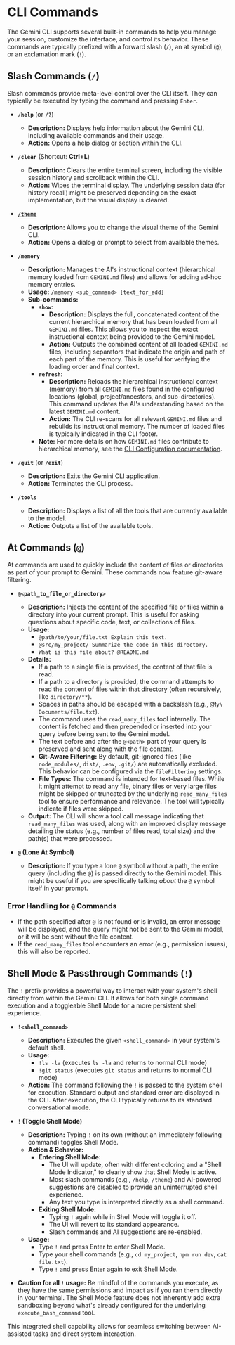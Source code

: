 # CLI Commands

The Gemini CLI supports several built-in commands to help you manage your session, customize the interface, and control its behavior. These commands are typically prefixed with a forward slash (`/`), an at symbol (`@`), or an exclamation mark (`!`).

## Slash Commands (`/`)

Slash commands provide meta-level control over the CLI itself. They can typically be executed by typing the command and pressing `Enter`.

- **`/help`** (or **`/?`**)

  - **Description:** Displays help information about the Gemini CLI, including available commands and their usage.
  - **Action:** Opens a help dialog or section within the CLI.

- **`/clear`** (Shortcut: **Ctrl+L**)

  - **Description:** Clears the entire terminal screen, including the visible session history and scrollback within the CLI.
  - **Action:** Wipes the terminal display. The underlying session data (for history recall) might be preserved depending on the exact implementation, but the visual display is cleared.

- [**`/theme`**](./themes.md)

  - **Description:** Allows you to change the visual theme of the Gemini CLI.
  - **Action:** Opens a dialog or prompt to select from available themes.

- **`/memory`**

  - **Description:** Manages the AI's instructional context (hierarchical memory loaded from `GEMINI.md` files) and allows for adding ad-hoc memory entries.
  - **Usage:** `/memory <sub_command> [text_for_add]`
  - **Sub-commands:**
    - **`show`**:
      - **Description:** Displays the full, concatenated content of the current hierarchical memory that has been loaded from all `GEMINI.md` files. This allows you to inspect the exact instructional context being provided to the Gemini model.
      - **Action:** Outputs the combined content of all loaded `GEMINI.md` files, including separators that indicate the origin and path of each part of the memory. This is useful for verifying the loading order and final context.
    - **`refresh`**:
      - **Description:** Reloads the hierarchical instructional context (memory) from all `GEMINI.md` files found in the configured locations (global, project/ancestors, and sub-directories). This command updates the AI's understanding based on the latest `GEMINI.md` content.
      - **Action:** The CLI re-scans for all relevant `GEMINI.md` files and rebuilds its instructional memory. The number of loaded files is typically indicated in the CLI footer.
    - **Note:** For more details on how `GEMINI.md` files contribute to hierarchical memory, see the [CLI Configuration documentation](./configuration.md#4-geminimd-files-hierarchical-instructional-context).

- **`/quit`** (or **`/exit`**)

  - **Description:** Exits the Gemini CLI application.
  - **Action:** Terminates the CLI process.

- **`/tools`**
  - **Description:** Displays a list of all the tools that are currently available to the model.
  - **Action:** Outputs a list of the available tools.

## At Commands (`@`)

At commands are used to quickly include the content of files or directories as part of your prompt to Gemini. These commands now feature git-aware filtering.

- **`@<path_to_file_or_directory>`**

  - **Description:** Injects the content of the specified file or files within a directory into your current prompt. This is useful for asking questions about specific code, text, or collections of files.
  - **Usage:**
    - `@path/to/your/file.txt Explain this text.`
    - `@src/my_project/ Summarize the code in this directory.`
    - `What is this file about? @README.md`
  - **Details:**
    - If a path to a single file is provided, the content of that file is read.
    - If a path to a directory is provided, the command attempts to read the content of files within that directory (often recursively, like `directory/**`).
    - Spaces in paths should be escaped with a backslash (e.g., `@My\ Documents/file.txt`).
    - The command uses the `read_many_files` tool internally. The content is fetched and then prepended or inserted into your query before being sent to the Gemini model.
    - The text before and after the `@<path>` part of your query is preserved and sent along with the file content.
    - **Git-Aware Filtering:** By default, git-ignored files (like `node_modules/`, `dist/`, `.env`, `.git/`) are automatically excluded. This behavior can be configured via the `fileFiltering` settings.
    - **File Types:** The command is intended for text-based files. While it might attempt to read any file, binary files or very large files might be skipped or truncated by the underlying `read_many_files` tool to ensure performance and relevance. The tool will typically indicate if files were skipped.
  - **Output:** The CLI will show a tool call message indicating that `read_many_files` was used, along with an improved display message detailing the status (e.g., number of files read, total size) and the path(s) that were processed.

- **`@` (Lone At Symbol)**
  - **Description:** If you type a lone `@` symbol without a path, the entire query (including the `@`) is passed directly to the Gemini model. This might be useful if you are specifically talking _about_ the `@` symbol itself in your prompt.

### Error Handling for `@` Commands

- If the path specified after `@` is not found or is invalid, an error message will be displayed, and the query might not be sent to the Gemini model, or it will be sent without the file content.
- If the `read_many_files` tool encounters an error (e.g., permission issues), this will also be reported.

## Shell Mode & Passthrough Commands (`!`)

The `!` prefix provides a powerful way to interact with your system's shell directly from within the Gemini CLI. It allows for both single command execution and a toggleable Shell Mode for a more persistent shell experience.

- **`!<shell_command>`**

  - **Description:** Executes the given `<shell_command>` in your system's default shell.
  - **Usage:**
    - `!ls -la` (executes `ls -la` and returns to normal CLI mode)
    - `!git status` (executes `git status` and returns to normal CLI mode)
  - **Action:** The command following the `!` is passed to the system shell for execution. Standard output and standard error are displayed in the CLI. After execution, the CLI typically returns to its standard conversational mode.

- **`!` (Toggle Shell Mode)**

  - **Description:** Typing `!` on its own (without an immediately following command) toggles Shell Mode.
  - **Action & Behavior:**
    - **Entering Shell Mode:**
      - The UI will update, often with different coloring and a "Shell Mode Indicator," to clearly show that Shell Mode is active.
      - Most slash commands (e.g., `/help`, `/theme`) and AI-powered suggestions are disabled to provide an uninterrupted shell experience.
      - Any text you type is interpreted directly as a shell command.
    - **Exiting Shell Mode:**
      - Typing `!` again while in Shell Mode will toggle it off.
      - The UI will revert to its standard appearance.
      - Slash commands and AI suggestions are re-enabled.
  - **Usage:**
    - Type `!` and press Enter to enter Shell Mode.
    - Type your shell commands (e.g., `cd my_project`, `npm run dev`, `cat file.txt`).
    - Type `!` and press Enter again to exit Shell Mode.

- **Caution for all `!` usage:** Be mindful of the commands you execute, as they have the same permissions and impact as if you ran them directly in your terminal. The Shell Mode feature does not inherently add extra sandboxing beyond what's already configured for the underlying `execute_bash_command` tool.

This integrated shell capability allows for seamless switching between AI-assisted tasks and direct system interaction.
